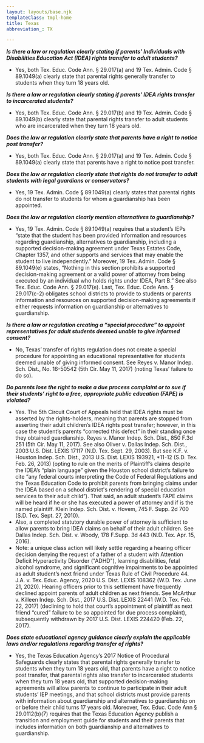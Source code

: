 ```yaml
---
layout: layouts/base.njk
templateClass: tmpl-home
title: Texas
abbreviation_: TX

---
```

**_Is there a law or regulation clearly stating if parents’ Individuals with Disabilities Education Act (IDEA) rights transfer to adult students?_**	

* Yes, both Tex. Educ. Code Ann. § 29.017(a) and 19 Tex. Admin. Code § 89.1049(a) clearly state that parental rights generally transfer to students when they turn 18 years old.

**_Is there a law or regulation clearly stating if parents’ IDEA rights transfer to incarcerated students?_**	

* Yes, both Tex. Educ. Code Ann. § 29.017(b) and 19 Tex. Admin. Code § 89.1049(b) clearly state that parental rights transfer to adult students who are incarcerated when they turn 18 years old.

**_Does the law or regulation clearly state that parents have a right to notice post transfer?_**	

* Yes, both Tex. Educ. Code Ann. § 29.017(a) and 19 Tex. Admin. Code § 89.1049(a) clearly state that parents have a right to notice post transfer.

**_Does the law or regulation clearly state that rights do not transfer to adult students with legal guardians or conservators?_**	

* Yes, 19 Tex. Admin. Code § 89.1049(a) clearly states that parental rights do not transfer to students for whom a guardianship has been appointed.

**_Does the law or regulation clearly mention alternatives to guardianship?_**	

* Yes, 19 Tex. Admin. Code § 89.1049(a) requires that a student’s IEPs “state that the student has been provided information and resources regarding guardianship, alternatives to guardianship, including a supported decision-making agreement under Texas Estates Code, Chapter 1357, and other supports and services that may enable the student to live independently.” Moreover, 19 Tex. Admin. Code § 89.1049(e) states, “Nothing in this section prohibits a supported decision-making agreement or a valid power of attorney from being executed by an individual who holds rights under IDEA, Part B.” See also Tex. Educ. Code Ann. § 29.017(e). Last, Tex. Educ. Code Ann. § 29.017(c-2) obligates school districts to provide to students or parents information and resources on supported decision-making agreements if either requests information on guardianship or alternatives to guardianship.

**_Is there a law or regulation creating a “special procedure” to appoint representatives for adult students deemed unable to give informed consent?_** 

* No, Texas’ transfer of rights regulation does not create a special procedure for appointing an educational representative for students deemed unable of giving informed consent. See Reyes v. Manor Indep. Sch. Dist., No. 16-50542 (5th Cir. May 11, 2017) (noting Texas’ failure to do so).

**_Do parents lose the right to make a due process complaint or to sue if their students’ right to a free, appropriate public education (FAPE) is violated?_**	

* Yes. The 5th Circuit Court of Appeals held that IDEA rights must be asserted by the rights-holders, meaning that parents are stopped from asserting their adult children’s IDEA rights post transfer; however, in this case the student’s parents “corrected this defect” in their standing once they obtained guardianship. Reyes v. Manor Indep. Sch. Dist., 850 F.3d 251 (5th Cir. May 11, 2017). See also Oliver v. Dallas Indep. Sch. Dist., 2003 U.S. Dist. LEXIS 17117 (N.D. Tex. Sept. 29, 2003). But see K.F. v. Houston Indep. Sch. Dist., 2013 U.S. Dist. LEXIS 193921, *11-12 (S.D. Tex. Feb. 26, 2013) (opting to rule on the merits of Plaintiff’s claims despite the IDEA’s “plain language” given the Houston school district’s failure to cite “any federal courts interpreting the Code of Federal Regulations and the Texas Education Code to prohibit parents from bringing claims under the IDEA based on a school district's rendering of special education services to their adult child”). That said, an adult student’s FAPE claims will be heard if he or she has executed a power of attorney and if is the named plaintiff. Klein Indep. Sch. Dist. v. Hovem, 745 F. Supp. 2d 700 (S.D. Tex. Sept. 27, 2010).
* Also, a completed statutory durable power of attorney is sufficient to allow parents to bring IDEA claims on behalf of their adult children. See Dallas Indep. Sch. Dist. v. Woody, 178 F.Supp. 3d 443 (N.D. Tex. Apr. 15, 2016).
* Note: a unique class action will likely settle regarding a hearing officer decision denying the request of a father of a student with Attention Deficit Hyperactivity Disorder ("ADHD"), learning disabilities, fetal alcohol syndrome, and significant cognitive impairments to be appointed as adult student’s next friend under Texas Rule of Civil Procedure 44. J.A. v. Tex. Educ. Agency, 2020 U.S. Dist. LEXIS 108362 (W.D. Tex. June 21, 2020). Hearing officers prior to this settlement have frequently declined appoint parents of adult children as next friends. See McArthur v. Killeen Indep. Sch. Dist., 2017 U.S. Dist. LEXIS 22441 (W.D. Tex. Feb. 22, 2017) (declining to hold that court’s appointment of plaintiff as next friend “cured” failure to be so appointed for due process complaint), subsequently withdrawn by 2017 U.S. Dist. LEXIS 224420 (Feb. 22, 2017).

**_Does state educational agency guidance clearly explain the applicable laws and/or regulations regarding transfer of rights?_**	

* Yes, the Texas Education Agency’s 2017 Notice of Procedural Safeguards clearly states that parental rights generally transfer to students when they turn 18 years old, that parents have a right to notice post transfer, that parental rights also transfer to incarcerated students when they turn 18 years old, that supported decision-making agreements will allow parents to continue to participate in their adult students’ IEP meetings, and that school districts must provide parents with information about guardianship and alternatives to guardianship on or before their child turns 17 years old. Moreover, Tex. Educ. Code Ann § 29.0112(b)(7) requires that the Texas Education Agency publish a transition and employment guide for students and their parents that includes information on both guardianship and alternatives to guardianship.